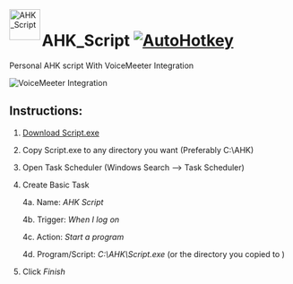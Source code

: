 <img align="left" width="55" height="55" src="Script/Script.ico" alt="AHK_Script">

# AHK_Script    [![AutoHotkey](https://img.shields.io/badge/AutoHotkey-1.1.30.03-blue.svg)](https://autohotkey.com/)

Personal AHK script With VoiceMeeter Integration

![VoiceMeeter Integration](https://j.gifs.com/2x2J4A.gif)

## Instructions: 
1. [Download Script.exe](https://github.com/SaifAqqad/AHK_Script/releases/latest)
2. Copy Script.exe to any directory you want (Preferably C:\AHK\)
3. Open Task Scheduler (Windows Search --> Task Scheduler) 
4. Create Basic Task

    4a. Name: *AHK Script*
    
    4b. Trigger: *When I log on*
    
    4c. Action: *Start a program*
    
    4d. Program/Script: *C:\AHK\Script.exe* (or the directory you copied to )
    
5. Click *Finish*
